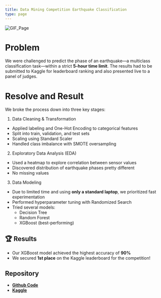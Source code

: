 ```yaml
---
title: Data Mining Competition Earthquake Classification
type: page
---
```


![GIF_Page](/images/data_mining_competition_earthquake_classification.gif)

# Problem

We were challenged to predict the phase of an earthquake—a multiclass classification task—within a strict **5-hour time limit**. The results had to be submitted to Kaggle for leaderboard ranking and also presented live to a panel of judges.

# Resolve and Result

We broke the process down into three key stages:

1. Data Cleaning & Transformation
- Applied labeling and One-Hot Encoding to categorical features
- Split into train, validation, and test sets
- Scaling using Standard Scaler
- Handled class imbalance with SMOTE oversampling

2. Exploratory Data Analysis (EDA)
- Used a heatmap to explore correlation between sensor values
- Discovered distribution of earthquake phases pretty different
- No missing values

3. Data Modeling
- Due to limited time and using **only a standard laptop**, we prioritized fast experimentation
- Performed hyperparameter tuning with Randomized Search
- Tried several models:
  - Decision Tree 
  - Random Forest 
  - XGBoost (best-performing)

## 🏆 Results
- Our XGBoost model achieved the highest accuracy of **90%**
- We secured **1st place** on the Kaggle leaderboard for the competition!

## Repository
- [**Github Code**](https://github.com/azharizz/STEADataset_DataMining)
- [**Kaggle**](https://www.kaggle.com/competitions/finaldatamininganforcom20/leaderboard)

